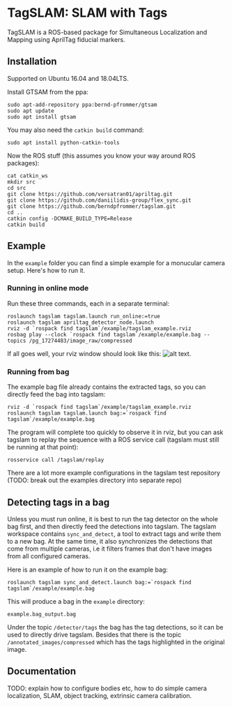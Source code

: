 # TagSLAM: SLAM with Tags

TagSLAM is a ROS-based package for Simultaneous Localization and
Mapping using AprilTag fiducial markers.

## Installation

Supported on Ubuntu 16.04 and 18.04LTS.

Install GTSAM from the ppa:

    sudo apt-add-repository ppa:bernd-pfrommer/gtsam
    sudo apt update
    sudo apt install gtsam

You may also need the ``catkin build`` command:

    sudo apt install python-catkin-tools

Now the ROS stuff (this assumes you know your way around ROS packages):

    cat catkin_ws
    mkdir src
    cd src
    git clone https://github.com/versatran01/apriltag.git
    git clone https://github.com/daniilidis-group/flex_sync.git
    git clone https://github.com/berndpfrommer/tagslam.git
    cd ..
    catkin config -DCMAKE_BUILD_TYPE=Release
    catkin build

## Example

In the ``example`` folder you can find a simple example for a
monucular camera setup. Here's how to run it.

### Running in online mode

Run these three commands, each in a separate terminal:

    roslaunch tagslam tagslam.launch run_online:=true
    roslaunch tagslam apriltag_detector_node.launch
    rviz -d `rospack find tagslam`/example/tagslam_example.rviz
    rosbag play --clock `rospack find tagslam`/example/example.bag --topics /pg_17274483/image_raw/compressed

If all goes well, your rviz window should look like this:
![alt text](https://github.com/berndpfrommer/tagslam/example/rviz_example.png "rviz image").

### Running from bag

The example bag file already contains the extracted tags,
so you can directly feed the bag into tagslam:

    rviz -d `rospack find tagslam`/example/tagslam_example.rviz
    roslaunch tagslam tagslam.launch bag:=`rospack find tagslam`/example/example.bag

The program will complete too quickly to observe it in rviz, but you can
ask tagslam to replay the sequence with a ROS service call (tagslam must
still be running at that point):

    rosservice call /tagslam/replay

There are a lot more example configurations in the tagslam test
repository (TODO: break out the examples directory into separate repo)

## Detecting tags in a bag

Unless you must run online, it is best to run the tag detector on the
whole bag first, and then directly feed the detections into tagslam.
The tagslam workspace contains ``sync_and_detect``, a tool to extract
tags and write them to a new bag. At the same time, it also synchronizes
the detections that come from multiple cameras, i.e it filters frames
that don't have images from all configured cameras.

Here is an example of how to run it on the example bag:

    roslaunch tagslam sync_and_detect.launch bag:=`rospack find tagslam`/example/example.bag

This will produce a bag in the ``example`` directory:

    example.bag_output.bag

Under the topic ``/detector/tags`` the bag has the tag detections, so it
can be used to directly drive tagslam. Besides that there is the topic
``/annotated_images/compressed`` which has the tags highlighted in the
original image.

## Documentation

TODO: explain how to configure bodies etc, how to do simple camera localization,
SLAM, object tracking, extrinsic camera calibration.

